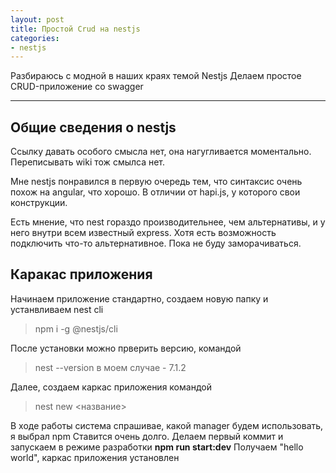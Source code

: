 ```yaml
---
layout: post
title: Простой Crud на nestjs
categories: 
- nestjs
---
```


Разбираюсь с модной в наших краях темой Nestjs
Делаем простое CRUD-приложение со swagger

---
## Общие сведения о nestjs

Ссылку давать особого смысла нет, она нагугливается моментально. 
Переписывать wiki тож смылса нет.

Мне nestjs понравился в первую очередь тем, что синтаксис очень похож на angular, что хорошо. В отличии от hapi.js,
у которого свои конструкции.

Есть мнение, что nest гораздо производительнее, чем альтернативы, и у него внутри всем известный express.
Хотя есть возможность подключить что-то альтернативное. Пока не буду заморачиваться.

## Каракас приложения

Начинаем приложение стандартно, создаем новую папку и устанвливаем nest cli
>npm i -g @nestjs/cli

После установки можно прверить версию, командой 
>nest --version   в моем случае - 7.1.2 

Далее, создаем каркас приложения командой
>nest new <название>

В ходе работы система спрашивае, какой manager будем использовать, я выбрал npm
Ставится очень долго. 
Делаем первый коммит и запускаем в режиме разработки **npm run start:dev**
Получаем "hello world", каркас приложения установлен

